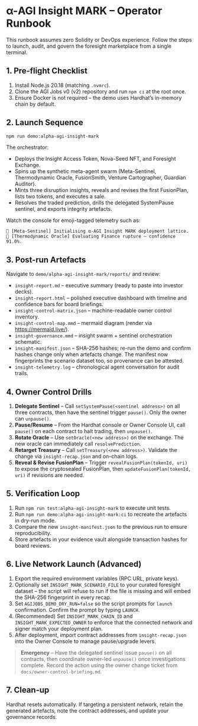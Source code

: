 # α-AGI Insight MARK – Operator Runbook

This runbook assumes zero Solidity or DevOps experience. Follow the steps to launch, audit, and govern the foresight marketplace from a single terminal.

## 1. Pre-flight Checklist

1. Install Node.js 20.18 (matching `.nvmrc`).
2. Clone the AGI Jobs v0 (v2) repository and run `npm ci` at the root once.
3. Ensure Docker is not required – the demo uses Hardhat’s in-memory chain by default.

## 2. Launch Sequence

```bash
npm run demo:alpha-agi-insight-mark
```

The orchestrator:

- Deploys the Insight Access Token, Nova-Seed NFT, and Foresight Exchange.
- Spins up the synthetic meta-agent swarm (Meta-Sentinel, Thermodynamic Oracle, FusionSmith, Venture Cartographer, Guardian Auditor).
- Mints three disruption insights, reveals and revises the first FusionPlan, lists two tokens, and executes a sale.
- Resolves the traded prediction, drills the delegated SystemPause sentinel, and exports integrity artefacts.

Watch the console for emoji-tagged telemetry such as:

```
🤖 [Meta-Sentinel] Initialising α-AGI Insight MARK deployment lattice.
🤖 [Thermodynamic Oracle] Evaluating Finance rupture – confidence 91.0%.
```

## 3. Post-run Artefacts

Navigate to `demo/alpha-agi-insight-mark/reports/` and review:

- `insight-report.md` – executive summary (ready to paste into investor decks).
- `insight-report.html` – polished executive dashboard with timeline and confidence bars for board briefings.
- `insight-control-matrix.json` – machine-readable owner control inventory.
- `insight-control-map.mmd` – mermaid diagram (render via https://mermaid.live/).
- `insight-governance.mmd` – insight swarm + sentinel orchestration schematic.
- `insight-manifest.json` – SHA-256 hashes; re-run the demo and confirm hashes change only when artefacts change. The manifest now fingerprints the scenario dataset too, so provenance can be attested.
- `insight-telemetry.log` – chronological agent conversation for audit trails.

## 4. Owner Control Drills

1. **Delegate Sentinel** – Call `setSystemPause(<sentinel address>)` on all three contracts, then have the sentinel trigger `pause()`. Only the owner can `unpause()`.
2. **Pause/Resume** – From the Hardhat console or Owner Console UI, call `pause()` on each contract to halt trading, then `unpause()`.
3. **Rotate Oracle** – Use `setOracle(<new address>)` on the exchange. The new oracle can immediately call `resolvePrediction`.
4. **Retarget Treasury** – Call `setTreasury(<new address>)`. Validate the change via `insight-recap.json` and on-chain logs.
5. **Reveal & Revise FusionPlan** – Trigger `revealFusionPlan(tokenId, uri)` to expose the cryptosealed FusionPlan, then `updateFusionPlan(tokenId, uri)` if revisions are needed.

## 5. Verification Loop

1. Run `npm run test:alpha-agi-insight-mark` to execute unit tests.
2. Run `npm run demo:alpha-agi-insight-mark:ci` to recreate the artefacts in dry-run mode.
3. Compare the new `insight-manifest.json` to the previous run to ensure reproducibility.
4. Store artefacts in your evidence vault alongside transaction hashes for board reviews.

## 6. Live Network Launch (Advanced)

1. Export the required environment variables (RPC URL, private keys).
2. Optionally set `INSIGHT_MARK_SCENARIO_FILE` to your curated foresight dataset – the script will refuse to run if the file is missing and will embed the SHA-256 fingerprint in every recap.
3. Set `AGIJOBS_DEMO_DRY_RUN=false` so the script prompts for `launch` confirmation. Confirm the prompt by typing `LAUNCH`.
4. (Recommended) Set `INSIGHT_MARK_CHAIN_ID` and `INSIGHT_MARK_EXPECTED_OWNER` to enforce that the connected network and signer match your deployment plan.
5. After deployment, import contract addresses from `insight-recap.json` into the Owner Console to manage pause/upgrade levers.

> **Emergency** – Have the delegated sentinel issue `pause()` on all contracts, then coordinate owner-led `unpause()` once investigations complete. Record the action using the owner change ticket from `docs/owner-control-briefing.md`.

## 7. Clean-up

Hardhat resets automatically. If targeting a persistent network, retain the generated artefacts, note the contract addresses, and update your governance records.
